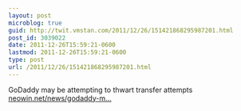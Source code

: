 ```yaml
---
layout: post
microblog: true
guid: http://twit.vmstan.com/2011/12/26/151421868295987201.html
post_id: 3039022
date: 2011-12-26T15:59:21-0600
lastmod: 2011-12-26T15:59:21-0600
type: post
url: /2011/12/26/151421868295987201.html
---
```

GoDaddy may be attempting to thwart transfer attempts <a href="http://www.neowin.net/news/godaddy-may-be-attempting-to-thwart-transfer-attempts">neowin.net/news/godaddy-m…</a>
